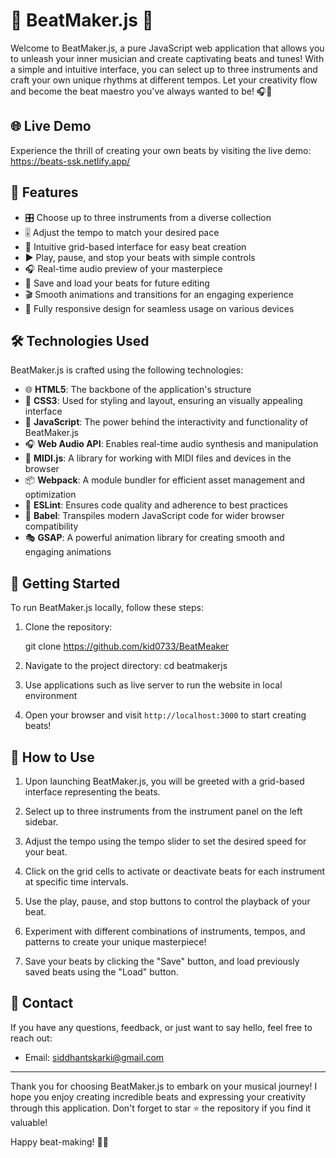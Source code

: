 # 🎵 BeatMaker.js 🥁

Welcome to BeatMaker.js, a pure JavaScript web application that allows you to unleash your inner musician and create captivating beats and tunes! With a simple and intuitive interface, you can select up to three instruments and craft your own unique rhythms at different tempos. Let your creativity flow and become the beat maestro you've always wanted to be! 🎧🎹

## 🌐 Live Demo

Experience the thrill of creating your own beats by visiting the live demo: https://beats-ssk.netlify.app/

## 🎸 Features

- 🎛️ Choose up to three instruments from a diverse collection
- 🎚️ Adjust the tempo to match your desired pace
- 🎹 Intuitive grid-based interface for easy beat creation
- ▶️ Play, pause, and stop your beats with simple controls
- 🎧 Real-time audio preview of your masterpiece
- 💾 Save and load your beats for future editing
- 🎬 Smooth animations and transitions for an engaging experience
- 📱 Fully responsive design for seamless usage on various devices

## 🛠️ Technologies Used

BeatMaker.js is crafted using the following technologies:

- 🌐 **HTML5**: The backbone of the application's structure
- 🎨 **CSS3**: Used for styling and layout, ensuring an visually appealing interface
- 🚀 **JavaScript**: The power behind the interactivity and functionality of BeatMaker.js
- 🎧 **Web Audio API**: Enables real-time audio synthesis and manipulation
- 🎹 **MIDI.js**: A library for working with MIDI files and devices in the browser
- 📦 **Webpack**: A module bundler for efficient asset management and optimization
- 🌈 **ESLint**: Ensures code quality and adherence to best practices
- 🔧 **Babel**: Transpiles modern JavaScript code for wider browser compatibility
- 🎭 **GSAP**: A powerful animation library for creating smooth and engaging animations

## 🚀 Getting Started

To run BeatMaker.js locally, follow these steps:

1. Clone the repository:

   git clone https://github.com/kid0733/BeatMeaker


2. Navigate to the project directory:
cd beatmakerjs



3. Use applications such as live server to run the website in local environment



4. Open your browser and visit `http://localhost:3000` to start creating beats!

## 🎹 How to Use

1. Upon launching BeatMaker.js, you will be greeted with a grid-based interface representing the beats.

2. Select up to three instruments from the instrument panel on the left sidebar.

3. Adjust the tempo using the tempo slider to set the desired speed for your beat.

4. Click on the grid cells to activate or deactivate beats for each instrument at specific time intervals.

5. Use the play, pause, and stop buttons to control the playback of your beat.

6. Experiment with different combinations of instruments, tempos, and patterns to create your unique masterpiece!

7. Save your beats by clicking the "Save" button, and load previously saved beats using the "Load" button.


## 📧 Contact

If you have any questions, feedback, or just want to say hello, feel free to reach out:

- Email: siddhantskarki@gmail.com
---

Thank you for choosing BeatMaker.js to embark on your musical journey! I hope you enjoy creating incredible beats and expressing your creativity through this application. Don't forget to star ⭐ the repository if you find it valuable!

Happy beat-making! 🎵🎉
